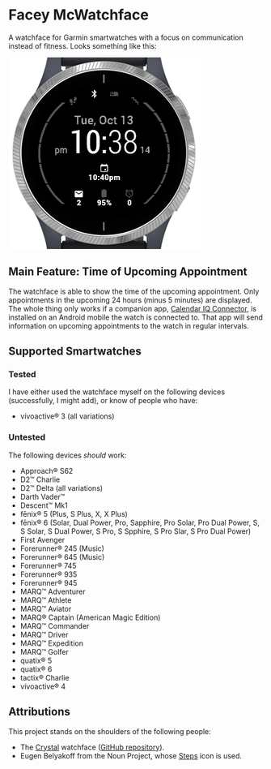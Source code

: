 # Facey McWatchface

A watchface for Garmin smartwatches with a focus on communication instead of fitness. Looks something like this:

![Watchface design](promo/cover.png)


## Main Feature: Time of Upcoming Appointment

The watchface is able to show the time of the upcoming appointment. Only appointments in the upcoming 24 hours (minus 5 minutes) are displayed. The whole thing only works if a companion app, [Calendar IQ Connector](https://github.com/le-cds/android-calendariq), is installed on an Android mobile the watch is connected to. That app will send information on upcoming appointments to the watch in regular intervals.

## Supported Smartwatches

### Tested

I have either used the watchface myself on the following devices (successfully, I might add), or know of people who have:

* vívoactive® 3 (all variations)

### Untested

The following devices _should_ work:

* Approach® S62
* D2™ Charlie
* D2™ Delta (all variations)
* Darth Vader™
* Descent™ Mk1
* fēnix® 5 (Plus, S Plus, X, X Plus)
* fēnix® 6 (Solar, Dual Power, Pro, Sapphire, Pro Solar, Pro Dual Power, S, S Solar, S Dual Power, S Pro, S Spphire, S Pro Slar, S Pro Dual Power)
* First Avenger
* Forerunner® 245 (Music)
* Forerunner® 645 (Music)
* Forerunner® 745
* Forerunner® 935
* Forerunner® 945
* MARQ™ Adventurer
* MARQ™ Athlete
* MARQ™ Aviator
* MARQ® Captain (American Magic Edition)
* MARQ™ Commander
* MARQ™ Driver
* MARQ™ Expedition
* MARQ™ Golfer
* quatix® 5
* quatix® 6
* tactix® Charlie
* vívoactive® 4

## Attributions

This project stands on the shoulders of the following people:

- The [Crystal](https://apps.garmin.com/en-GB/apps/9fd04d09-8c80-4c81-9257-17cfa0f0081b) watchface ([GitHub repository](https://github.com/warmsound/crystal-face)).
- Eugen Belyakoff from the Noun Project, whose [Steps](https://thenounproject.com/term/steps/87667/) icon is used.
